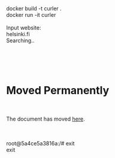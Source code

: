 <BR>docker build -t curler .
<BR>docker run -it curler
<BR>
<BR>Input website:
<BR>helsinki.fi
<BR>Searching..
<BR><!DOCTYPE HTML PUBLIC "-//IETF//DTD HTML 2.0//EN">
<BR><html><head>
<BR><title>301 Moved Permanently</title>
<BR></head><body>
<BR><h1>Moved Permanently</h1>
<BR><p>The document has moved <a href="http://www.helsinki.fi/">here</a>.</p>
<BR></body></html>
<BR>root@5a4ce5a3816a:/# exit
<BR>exit
